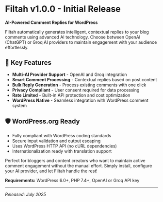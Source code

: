 # Filtah v1.0.0 - Initial Release

**AI-Powered Comment Replies for WordPress**

Filtah automatically generates intelligent, contextual replies to your blog comments using advanced AI technology. Choose between OpenAI (ChatGPT) or Groq AI providers to maintain engagement with your audience effortlessly.

## 🚀 Key Features
- **Multi-AI Provider Support** - OpenAI and Groq integration
- **Smart Comment Processing** - Contextual replies based on post content
- **Bulk Reply Generation** - Process existing comments with one click
- **Privacy Compliant** - User consent required for data processing
- **Rate Limited** - Built-in API protection and cost optimization
- **WordPress Native** - Seamless integration with WordPress comment system

## 🛡️ WordPress.org Ready
- Fully compliant with WordPress coding standards
- Secure input validation and output escaping
- Uses WordPress HTTP API (no cURL dependencies)
- Internationalization ready with translation support

Perfect for bloggers and content creators who want to maintain active comment engagement without the manual effort. Simply install, configure your AI provider, and let Filtah handle the rest!

**Requirements:** WordPress 6.0+, PHP 7.4+, OpenAI or Groq API key

---

*Released: July 2025*
